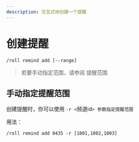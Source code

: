 ```yaml
---
description: 交互式地创建一个提醒
---
```


# 创建提醒

```
/roll remind add [--range]
```

> 若要手动指定范围，请参阅 提醒范围

## 手动指定提醒范围

创建提醒时，你可以使用 `-r <`频道id`> 参数指定提醒范围`

用法：

```
/roll remind add 0435 -r [1001,1002,1003]
```

